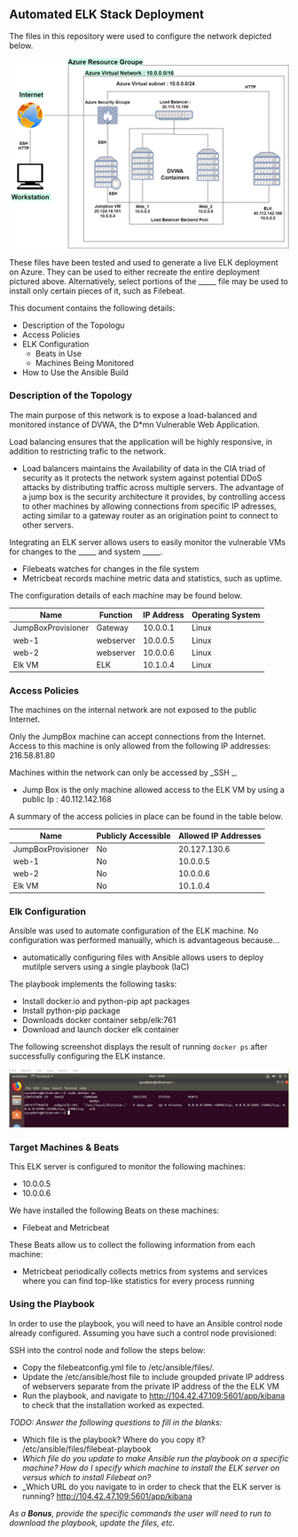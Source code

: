 ## Automated ELK Stack Deployment

The files in this repository were used to configure the network depicted below.

![](Diagrams/Diagram_drawio.png)

These files have been tested and used to generate a live ELK deployment on Azure. They can be used to either recreate the entire deployment pictured above. Alternatively, select portions of the _____ file may be used to install only certain pieces of it, such as Filebeat.

  This document contains the following details:
- Description of the Topologu
- Access Policies
- ELK Configuration
  - Beats in Use
  - Machines Being Monitored
- How to Use the Ansible Build


### Description of the Topology

The main purpose of this network is to expose a load-balanced and monitored instance of DVWA, the D*mn Vulnerable Web Application.

Load balancing ensures that the application will be highly responsive, in addition to restricting trafic to the network.
- Load balancers maintains the Availability of data in the CIA triad of security as it protects the network system against
potential DDoS attacks by distributing traffic across multiple servers. The advantage of a jump box is the security architecture
it provides, by controlling access to other machines by allowing connections from specific IP adresses, acting similar to 
a gateway router as an origination point to connect to other servers.

Integrating an ELK server allows users to easily monitor the vulnerable VMs for changes to the _____ and system _____.
- Filebeats watches for changes in the file system
- Metricbeat records machine metric data and statistics, such as uptime.

The configuration details of each machine may be found below.

| Name             | Function | IP Address | Operating System |
|------------------|----------|------------|------------------|
|JumpBoxProvisioner| Gateway  | 10.0.0.1   | Linux            |
| web-1            | webserver| 10.0.0.5   | Linux            |
| web-2            | webserver| 10.0.0.6   | Linux            |
| Elk VM           | ELK      | 10.1.0.4   | Linux            |

### Access Policies

The machines on the internal network are not exposed to the public Internet. 

Only the JumpBox machine can accept connections from the Internet. Access to this machine is only allowed from the following IP addresses: 216.58.81.80

Machines within the network can only be accessed by _SSH _.
- Jump Box is the only machine allowed access to the ELK VM by using a public Ip : 40.112.142.168

A summary of the access policies in place can be found in the table below.

| Name              | Publicly Accessible | Allowed IP Addresses |
|-------------------|---------------------|----------------------|
| JumpBoxProvisioner| No                  | 20.127.130.6   |
| web-1             | No                  | 10.0.0.5             |
| web-2             | No                  | 10.0.0.6             |
| Elk VM            | No                  | 10.1.0.4             |


### Elk Configuration

Ansible was used to automate configuration of the ELK machine. No configuration was performed manually, which is advantageous because...
- automatically configuring files with Ansible allows users to deploy mutilple servers using a single playbook (IaC)

The playbook implements the following tasks:
- Install docker.io and python-pip apt packages
- Install python-pip package
- Downloads docker container sebp/elk:761
- Download and launch docker elk container

The following screenshot displays the result of running `docker ps` after successfully configuring the ELK instance.

![](Images/docker_ps_Elk.png)

### Target Machines & Beats
This ELK server is configured to monitor the following machines:
- 10.0.0.5
- 10.0.0.6


We have installed the following Beats on these machines:
- Filebeat and Metricbeat

These Beats allow us to collect the following information from each machine:
- Metricbeat periodically collects metrics from systems and services where you can find top-like statistics for every process running

### Using the Playbook
In order to use the playbook, you will need to have an Ansible control node already configured. Assuming you have such a control node provisioned: 

SSH into the control node and follow the steps below:
- Copy the filebeatconfig.yml file to /etc/ansible/files/.
- Update the /etc/ansible/host file to include groupded private IP address of webservers separate from the private IP address of the the ELK VM
- Run the playbook, and navigate to http://104.42.47.109:5601/app/kibana  to check that the installation worked as expected.

_TODO: Answer the following questions to fill in the blanks:_
- Which file is the playbook? Where do you copy it? /etc/ansible/files/filebeat-playbook
- _Which file do you update to make Ansible run the playbook on a specific machine? How do I specify which machine to install the ELK server on versus which to install Filebeat on?_
- _Which URL do you navigate to in order to check that the ELK server is running?
    http://104.42.47.109:5601/app/kibana

_As a **Bonus**, provide the specific commands the user will need to run to download the playbook, update the files, etc._
